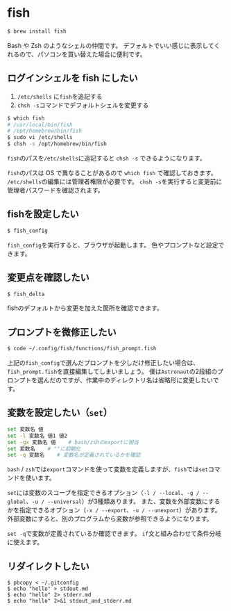 # fish

```bash
$ brew install fish
```

Bash や Zsh のようなシェルの仲間です。
デフォルトでいい感じに表示してくれるので、パソコンを買い替えた場合に便利です。

## ログインシェルを fish にしたい

1. `/etc/shells` に`fish`を追記する
2. `chsh -s`コマンドでデフォルトシェルを変更する

```bash
$ which fish
# /usr/local/bin/fish
# /opt/homebrew/bin/fish
$ sudo vi /etc/shells
$ chsh -s /opt/homebrew/bin/fish
```

`fish`のパスを`/etc/shells`に追記すると `chsh -s` できるようになります。

`fish`のパスは OS で異なることがあるので `which fish` で確認しておきます。
`/etc/shells`の編集には管理者権限が必要です。
`chsh -s`を実行すると変更前に管理者パスワードを確認されます。

## fishを設定したい

```bash
$ fish_config
```

``fish_config``を実行すると、ブラウザが起動します。
色やプロンプトなど設定できます。

## 変更点を確認したい

```bash
$ fish_delta
```

fishのデフォルトから変更を加えた箇所を確認できます。

## プロンプトを微修正したい

```bash
$ code ~/.config/fish/functions/fish_prompt.fish
```

上記の``fish_config``で選んだプロンプトを少しだけ修正したい場合は、``fish_prompt.fish``を直接編集してしまいましょう。
僕は``Astronaut``の2段組のプロンプトを選んだのですが、作業中のディレクトリ名は省略形に変更したいです。

## 変数を設定したい（``set``）

```bash
set 変数名 値
set -l 変数名 値1 値2
set -gx 変数名 値    # bash/zshのexportに相当
set 変数名    # ""に初期化
set -q 変数名    # 変数名が定義されているかを確認
```

``bash`` / ``zsh``では``export``コマンドを使って変数を定義しますが、``fish``では``set``コマンドを使います。

``set``には変数のスコープを指定できるオプション（``-l / --local``、``-g / --global``、``-u / --universal``）が3種類あります。
また、変数を外部変数にするかを指定できるオプション（``-x / --export``、``-u / --unexport``）があります。
外部変数にすると、別のプログラムから変数が参照できるようになります。

``set -q``で変数が定義されているか確認できます。
``if``文と組み合わせて条件分岐に使えます。


## リダイレクトしたい

```
$ pbcopy < ~/.gitconfig
$ echo "hello" > stdout.md
$ echo "hello" 2> stderr.md
$ echo "hello" 2>&1 stdout_and_stderr.md
```
